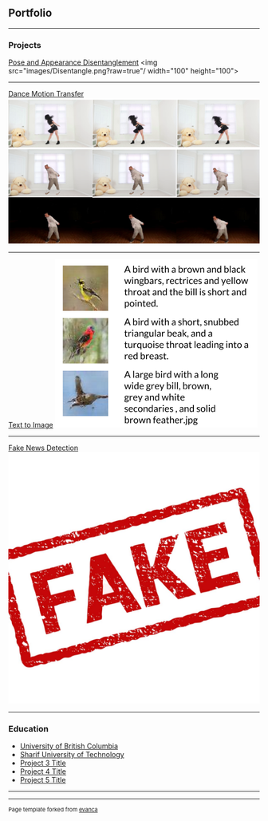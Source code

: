 ## Portfolio

---

### Projects

[Pose and Appearance Disentanglement](/sample_page)
<img src="images/Disentangle.png?raw=true"/ width="100" height="100">

---
[Dance Motion Transfer](/pdf/sample_presentation.pdf)
<img src="images/dance.png?raw=true"/>

---
[Text to Image](http://example.com/)
<img src="images/text.png?raw=true"/>

---
[Fake News Detection](http://example.com/)
<img src="images/fake.jpg?raw=true"/>

---

### Education

- [University of British Columbia](http://example.com/)
- [Sharif University of Technology](http://example.com/)
- [Project 3 Title](http://example.com/)
- [Project 4 Title](http://example.com/)
- [Project 5 Title](http://example.com/)

---




---
<p style="font-size:11px">Page template forked from <a href="https://github.com/evanca/quick-portfolio">evanca</a></p>
<!-- Remove above link if you don't want to attibute -->
